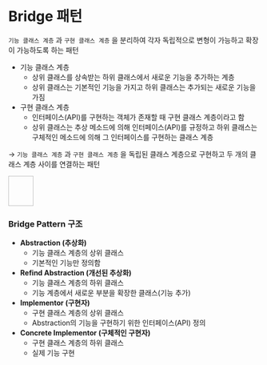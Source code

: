 # Bridge 패턴

`기능 클래스 계층` 과 `구현 클래스 계층` 을 분리하여 각자 독립적으로 변형이 가능하고 확장이 가능하도록 하는 패턴

- 기능 클래스 계층
    - 상위 클래스를 상속받는 하위 클래스에서 새로운 기능을 추가하는 계층
    - 상위 클래스는 기본적인 기능을 가지고 하위 클래스는 추가되는 새로운 기능을 가짐
- 구현 클래스 계층
    - 인터페이스(API)를 구현하는 객체가 존재할 때 구현 클래스 계층이라고 함
    - 상위 클래스는 추상 메소드에 의해 인터페이스(API)를 규정하고 하위 클래스는 구체적인 메소드에 의해 그 인터페이스를 구현하는 클래스 계층

→ `기능 클래스 계층` 과 `구현 클래스 계층` 을 독립된 클래스 계층으로 구현하고 두 개의 클래스 계층 사이를 연결하는 패턴

<img scr="Design Pattern/images/bridgepatternstructure.png" width="50" height="60">

### Bridge Pattern 구조

- **Abstraction (추상화)**
    - 기능 클래스 계층의 상위 클래스
    - 기본적인 기능만 정의함
- **Refind Abstraction (개선된 추상화)**
    - 기능 클래스 계층의 하위 클래스
    - 기능 계층에서 새로운 부분을 확장한 클래스(기능 추가)
- **Implementor (구현자)**
    - 구현 클래스 계층의 상위 클래스
    - Abstraction의 기능을 구현하기 위한 인터페이스(API) 정의
- **Concrete Implementor (구체적인 구현자)**
    - 구현 클래스 계층의 하위 클래스
    - 실제 기능 구현
